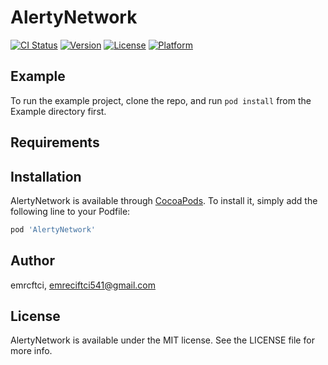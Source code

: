# AlertyNetwork

[![CI Status](https://img.shields.io/travis/emrcftci/AlertyNetwork.svg?style=flat)](https://travis-ci.org/emrcftci/AlertyNetwork)
[![Version](https://img.shields.io/cocoapods/v/AlertyNetwork.svg?style=flat)](https://cocoapods.org/pods/AlertyNetwork)
[![License](https://img.shields.io/cocoapods/l/AlertyNetwork.svg?style=flat)](https://cocoapods.org/pods/AlertyNetwork)
[![Platform](https://img.shields.io/cocoapods/p/AlertyNetwork.svg?style=flat)](https://cocoapods.org/pods/AlertyNetwork)

## Example

To run the example project, clone the repo, and run `pod install` from the Example directory first.

## Requirements

## Installation

AlertyNetwork is available through [CocoaPods](https://cocoapods.org). To install
it, simply add the following line to your Podfile:

```ruby
pod 'AlertyNetwork'
```

## Author

emrcftci, emreciftci541@gmail.com

## License

AlertyNetwork is available under the MIT license. See the LICENSE file for more info.
